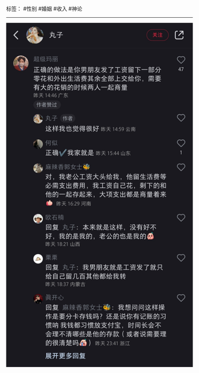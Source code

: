 标签： #性别 #婚姻 #收入 #神论 
***
![](https://raw.githubusercontent.com/bluntvoice/mypic/main/IMG_20230115_003519.jpg)